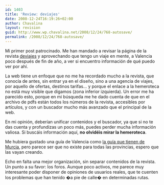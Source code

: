 ```yaml
---
id: 1403
title: 'Review: deviajes'
date: 2008-12-24T16:19:26+02:00
author: Chavalina
layout: revision
guid: http://www.wp.chavalina.net/2008/12/24/768-autosave/
permalink: /2008/12/24/768-autosave/
---
```

Mi primer post patrocinado. Me han mandado a revisar la página de la revista <a href="http://www.deviajes.es/" target="_blank">deviajes</a> y aprovechando que tengo un viaje en mente, a Valencia poco después de fin de año, a ver si encuentro información de qué puedo ver por ahí.

La web tiene un enfoque que no me ha recordado mucho a la revista, que conocía de antes, sin entrar ya en el diseño, sino a una agencia de viajes, por aquello de ofertas, destinos tarifas&#8230; y porque el enlace a la hemeroteca no está muy visible que digamos (zona inferior izquierda). Un error me ha parecido esto, porque en mi búsqueda me he dado cuenta de que en el archivo de pdfs están todos los números de la revista, accesibles por artículos, y con un buscador mucho más avanzado que el principal de la web.

En mi opinión, deberían unificar contenidos y el buscador, ya que si no te das cuenta y profundizas un poco más, puedes perder mucha información valiosa. Si buscáis información aquí, **no olvidéis mirar la hemeroteca**.

Me hubiera gustado una guía de Valencia como <a href="http://www.deviajes.es/reportajes/MURCIA_3.html" target="_blank">la guía que tienen de Murcia</a>, pero parece ser que no existe para todas las provincias, espero que las vayan creando.

Echo en falta una mejor organización, sin separar contenidos de la revista. Un punto a su favor: los foros. Aunque poco activos, me parece muy interesante poder disponer de opiniones de usuarios reales, que te cuenten los problemas que han tenido �a pie de calle� en determinadas rutas.